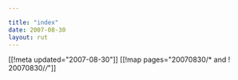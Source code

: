 ```yaml
---

title: "index"
date: 2007-08-30
layout: rut
---
```


[[!meta updated="2007-08-30"]]
[[!map pages="20070830/* and ! 20070830/*/*"]]
